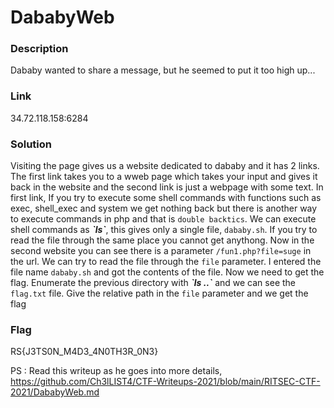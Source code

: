 #  DababyWeb

### Description
Dababy wanted to share a message, but he seemed to put it too high up...

### Link
34.72.118.158:6284

### Solution

Visiting the page gives us a website dedicated to dababy and it has 2 links. The first link takes you to a wweb page which takes your input and gives it back in the website and the second link is just a webpage with some text.
In first link, If you try to execute some shell commands with functions such as exec, shell_exec and system we get nothing back but there is another way to execute commands in php and that is `double backtics`.
We can execute shell commands as ***\`ls\`***, this gives only a single file, `dababy.sh`. If you try to read the file through the same place you cannot get anythong.
Now in the second website you can see there is a parameter `/fun1.php?file=suge` in the url. We can try to read the file through the `file` parameter. I entered the file name `dababy.sh`
and got the contents of the file. Now we need to get the flag. Enumerate the previous directory with ***\`ls ..\`*** and we can see the `flag.txt` file. Give the relative path in the `file` parameter and we get the flag

### Flag
RS{J3TS0N_M4D3_4N0TH3R_0N3}

PS : Read this writeup as he goes into more details, https://github.com/Ch3lLIST4/CTF-Writeups-2021/blob/main/RITSEC-CTF-2021/DababyWeb.md
